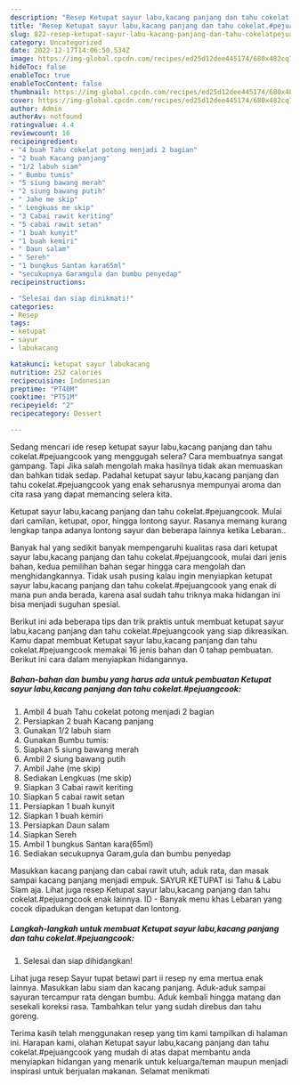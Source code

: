```yaml
---
description: "Resep Ketupat sayur labu,kacang panjang dan tahu cokelat.#pejuangcook yang Menggugah Selera, Buat Buka Puasa}"
title: "Resep Ketupat sayur labu,kacang panjang dan tahu cokelat.#pejuangcook yang Menggugah Selera, Buat Buka Puasa}"
slug: 822-resep-ketupat-sayur-labu-kacang-panjang-dan-tahu-cokelatpejuangcook-yang-menggugah-selera-buat-buka-puasa
category: Uncategorized
date: 2022-12-17T14:06:50.534Z
image: https://img-global.cpcdn.com/recipes/ed25d12dee445174/680x482cq70/ketupat-sayur-labukacang-panjang-dan-tahu-cokelatpejuangcook-foto-resep-utama.jpg
hideToc: false
enableToc: true
enableTocContent: false
thumbnail: https://img-global.cpcdn.com/recipes/ed25d12dee445174/680x482cq70/ketupat-sayur-labukacang-panjang-dan-tahu-cokelatpejuangcook-foto-resep-utama.jpg
cover: https://img-global.cpcdn.com/recipes/ed25d12dee445174/680x482cq70/ketupat-sayur-labukacang-panjang-dan-tahu-cokelatpejuangcook-foto-resep-utama.jpg
author: Admin
authorAv: notfound
ratingvalue: 4.4
reviewcount: 16
recipeingredient:
- "4 buah Tahu cokelat potong menjadi 2 bagian"
- "2 buah Kacang panjang"
- "1/2 labuh siam"
- " Bumbu tumis"
- "5 siung bawang merah"
- "2 siung bawang putih"
- " Jahe me skip"
- " Lengkuas me skip"
- "3 Cabai rawit keriting"
- "5 cabai rawit setan"
- "1 buah kunyit"
- "1 buah kemiri"
- " Daun salam"
- " Sereh"
- "1 bungkus Santan kara65ml"
- "secukupnya Garamgula dan bumbu penyedap"
recipeinstructions:

- "Selesai dan siap dinikmati!"
categories:
- Resep
tags:
- ketupat
- sayur
- labukacang

katakunci: ketupat sayur labukacang 
nutrition: 252 calories
recipecuisine: Indonesian
preptime: "PT40M"
cooktime: "PT51M"
recipeyield: "2"
recipecategory: Dessert

---
```



Sedang mencari ide resep ketupat sayur labu,kacang panjang dan tahu cokelat.#pejuangcook yang menggugah selera? Cara membuatnya sangat gampang. Tapi Jika salah mengolah maka hasilnya tidak akan memuaskan dan bahkan tidak sedap. Padahal ketupat sayur labu,kacang panjang dan tahu cokelat.#pejuangcook yang enak seharusnya mempunyai aroma dan cita rasa yang dapat memancing selera kita.


Ketupat sayur labu,kacang panjang dan tahu cokelat.#pejuangcook. Mulai dari camilan, ketupat, opor, hingga lontong sayur. Rasanya memang kurang lengkap tanpa adanya lontong sayur dan beberapa lainnya ketika Lebaran..

Banyak hal yang sedikit banyak mempengaruhi kualitas rasa dari ketupat sayur labu,kacang panjang dan tahu cokelat.#pejuangcook, mulai dari jenis bahan, kedua pemilihan bahan segar hingga cara mengolah dan menghidangkannya. Tidak usah pusing kalau ingin menyiapkan ketupat sayur labu,kacang panjang dan tahu cokelat.#pejuangcook yang enak di mana pun anda berada, karena asal sudah tahu triknya maka hidangan ini bisa menjadi suguhan spesial.


Berikut ini ada beberapa tips dan trik praktis untuk membuat ketupat sayur labu,kacang panjang dan tahu cokelat.#pejuangcook yang siap dikreasikan. Kamu dapat membuat Ketupat sayur labu,kacang panjang dan tahu cokelat.#pejuangcook memakai 16 jenis bahan dan 0 tahap pembuatan. Berikut ini cara dalam menyiapkan hidangannya.

<!--inarticleads1-->

##### Bahan-bahan dan bumbu yang harus ada untuk pembuatan Ketupat sayur labu,kacang panjang dan tahu cokelat.#pejuangcook:

1. Ambil 4 buah Tahu cokelat potong menjadi 2 bagian
1. Persiapkan 2 buah Kacang panjang
1. Gunakan 1/2 labuh siam
1. Gunakan  Bumbu tumis:
1. Siapkan 5 siung bawang merah
1. Ambil 2 siung bawang putih
1. Ambil  Jahe (me skip)
1. Sediakan  Lengkuas (me skip)
1. Siapkan 3 Cabai rawit keriting
1. Siapkan 5 cabai rawit setan
1. Persiapkan 1 buah kunyit
1. Siapkan 1 buah kemiri
1. Persiapkan  Daun salam
1. Siapkan  Sereh
1. Ambil 1 bungkus Santan kara(65ml)
1. Sediakan secukupnya Garam,gula dan bumbu penyedap


Masukkan kacang panjang dan cabai rawit utuh, aduk rata, dan masak sampai kacang panjang menjadi empuk. SAYUR KETUPAT isi Tahu &amp; Labu Siam aja. Lihat juga resep Ketupat sayur labu,kacang panjang dan tahu cokelat.#pejuangcook enak lainnya. ID - Banyak menu khas Lebaran yang cocok dipadukan dengan ketupat dan lontong. 

<!--inarticleads2-->

##### Langkah-langkah untuk membuat Ketupat sayur labu,kacang panjang dan tahu cokelat.#pejuangcook:


1. Selesai dan siap dihidangkan!

Lihat juga resep Sayur tupat betawi part ii resep ny ema mertua enak lainnya. Masukkan labu siam dan kacang panjang. Aduk-aduk sampai sayuran tercampur rata dengan bumbu. Aduk kembali hingga matang dan sesekali koreksi rasa. Tambahkan telur yang sudah direbus dan tahu goreng. 

Terima kasih telah menggunakan resep yang tim kami tampilkan di halaman ini. Harapan kami, olahan Ketupat sayur labu,kacang panjang dan tahu cokelat.#pejuangcook yang mudah di atas dapat membantu anda menyiapkan hidangan yang menarik untuk keluarga/teman maupun menjadi inspirasi untuk berjualan makanan. Selamat menikmati
